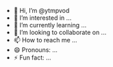 - 👋 Hi, I’m @ytmpvod
- 👀 I’m interested in ...
- 🌱 I’m currently learning ...
- 💞️ I’m looking to collaborate on ...
- 📫 How to reach me ...
- 😄 Pronouns: ...
- ⚡ Fun fact: ...

<!---
ytmpvod/ytmpvod is a ✨ special ✨ repository because its `README.md` (this file) appears on your GitHub profile.
You can click the Preview link to take a look at your changes.
--->
